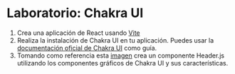 # Laboratorio: Chakra UI

1. Crea una aplicación de React usando [Vite](https://vitejs.dev/guide/)
2. Realiza la instalación de Chakra UI en tu aplicación. Puedes usar la [documentación oficial de Chakra UI](https://chakra-ui.com/getting-started/cra-guide) como guía.
3. Tomando como referencia esta [imagen](https://drive.google.com/file/d/1Bku18usTCaWXudsBfyUbUcpLXlQlSNYA/view) crea un componente Header.js utilizando los componentes gráficos de Chakra UI y sus características.
